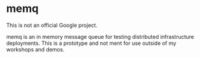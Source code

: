 # memq

This is not an official Google project.

memq is an in memory message queue for testing distributed infrastructure deployments. This is a prototype and not ment for use outside of my workshops and demos.
